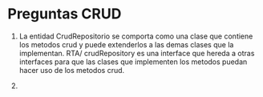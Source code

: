 # Preguntas CRUD

1. La entidad CrudRepositorio se comporta como una clase que contiene los metodos crud y puede extenderlos a las demas clases que la implementan.
   RTA/ crudRepository es una interface que hereda a otras interfaces para que las clases que implementen los metodos puedan hacer uso de los metodos crud.
   
2.
